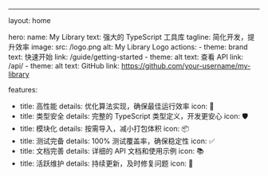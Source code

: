 
---
layout: home

hero:
  name: My Library
  text: 强大的 TypeScript 工具库
  tagline: 简化开发，提升效率
  image:
    src: /logo.png
    alt: My Library Logo
  actions:
    - theme: brand
      text: 快速开始
      link: /guide/getting-started
    - theme: alt
      text: 查看 API
      link: /api/
    - theme: alt
      text: GitHub
      link: https://github.com/your-username/my-library

features:
  - title: 高性能
    details: 优化算法实现，确保最佳运行效率
    icon: 🚀
  - title: 类型安全
    details: 完整的 TypeScript 类型定义，开发更安心
    icon: 🛡️
  - title: 模块化
    details: 按需导入，减小打包体积
    icon: 📦
  - title: 测试完备
    details: 100% 测试覆盖率，确保稳定性
    icon: ✅
  - title: 文档完善
    details: 详细的 API 文档和使用示例
    icon: 📚
  - title: 活跃维护
    details: 持续更新，及时修复问题
    icon: 🔄

